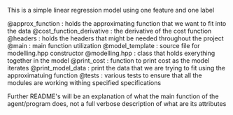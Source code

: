 This is a simple linear regression model using one feature and one label

@approx_function : holds the approximating function that we want to fit into the data
@cost_function_derivative : the derivative of the cost function
@headers : holds the headers that might be needed throughout the project
@main : main function utilization
@model_template : source file for modelling.hpp constructor
@modelling.hpp : class that holds exerything together in the model
@print_cost : function to print cost as the model iterates 
@print_model_data : print the data that we are trying to fit using the approximatuing function
@tests : various tests to ensure that all the modules are working withing specified specifications


Further README's will be an explanation of what the main function of the agent/program does, not a full verbose description of what are its attributes